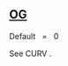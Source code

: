 ## [OG](https://nexus.hexagon.com/documentationcenter/bundle/MSC_Nastran_2022.4/page/Nastran_Combined_Book/qrg/parameters/TOC.OG.xhtml)

Default   =   0

See  CURV .

